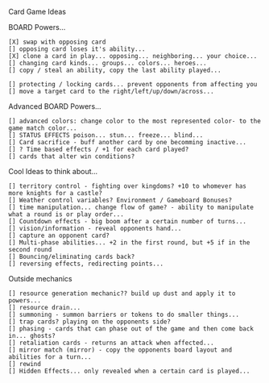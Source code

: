 Card Game Ideas


BOARD Powers... 

    [X] swap with opposing card
    [] opposing card loses it's ability...
    [X] clone a card in play... opposing... neighboring... your choice... 
    [] changing card kinds... groups... colors... heroes... 
    [] copy / steal an ability, copy the last ability played...

    [] protecting / locking cards... prevent opponents from affecting you
    [] move a target card to the right/left/up/down/across...

Advanced BOARD Powers...

    [] advanced colors: change color to the most represented color- to the game match color...
    [] STATUS EFFECTS poison... stun... freeze... blind... 
    [] Card sacrifice - buff another card by one becomming inactive...
    [] ? Time based effects / +1 for each card played?
    [] cards that alter win conditions? 

Cool Ideas to think about...

    [] territory control - fighting over kingdoms? +10 to whomever has more knights for a castle?
    [] Weather control variables? Environment / Gameboard Bonuses? 
    [] time manipulation... change flow of game? - ability to manipulate what a round is or play order...
    [] Countdown effects - big boom after a certain number of turns...
    [] vision/information - reveal opponents hand... 
    [] capture an opponent card? 
    [] Multi-phase abilities... +2 in the first round, but +5 if in the second round
    [] Bouncing/eliminating cards back?
    [] reversing effects, redirecting points...
  
  
Outside mechanics

    [] resource generation mechanic?? build up dust and apply it to powers...
    [] resource drain...
    [] summoning - summon barriers or tokens to do smaller things... 
    [] trap cards? playing on the opponents side?
    [] phasing - cards that can phase out of the game and then come back in... ghosts?
    [] retaliation cards - returns an attack when affected...
    [] mirror match (mirror) - copy the opponents board layout and abilities for a turn...
    [] rewind
    [] Hidden Effects... only revealed when a certain card is played...
